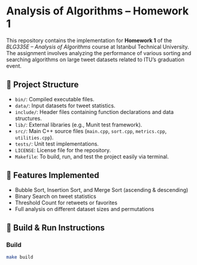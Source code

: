 # Analysis of Algorithms – Homework 1

This repository contains the implementation for **Homework 1** of the *BLG335E – Analysis of Algorithms* course at Istanbul Technical University. The assignment involves analyzing the performance of various sorting and searching algorithms on large tweet datasets related to ITU’s graduation event.

## 📁 Project Structure

- `bin/`: Compiled executable files.
- `data/`: Input datasets for tweet statistics.
- `include/`: Header files containing function declarations and data structures.
- `lib/`: External libraries (e.g., Munit test framework).
- `src/`: Main C++ source files (`main.cpp`, `sort.cpp`, `metrics.cpp`, `utilities.cpp`).
- `tests/`: Unit test implementations.
- `LICENSE`: License file for the repository.
- `Makefile`: To build, run, and test the project easily via terminal.

## 🚀 Features Implemented

- Bubble Sort, Insertion Sort, and Merge Sort (ascending & descending)
- Binary Search on tweet statistics
- Threshold Count for retweets or favorites
- Full analysis on different dataset sizes and permutations

## 🧪 Build & Run Instructions

### Build
```bash
make build

